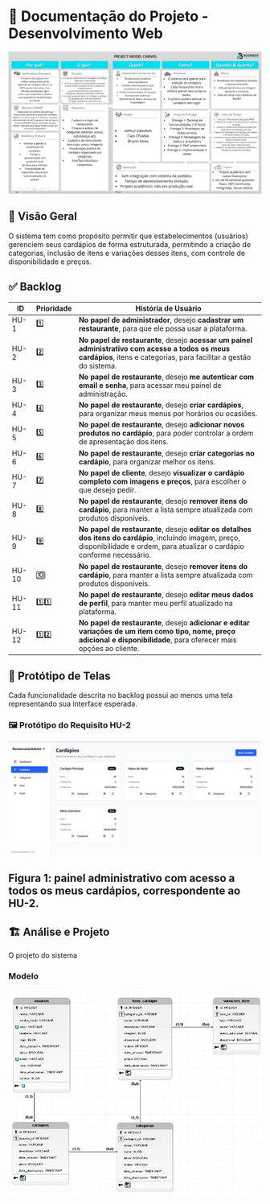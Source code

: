 # 📘 Documentação do Projeto - Desenvolvimento Web

![Planejamento do Projeto](./PMC.png)



## 🧾 Visão Geral

O sistema tem como propósito permitir que estabelecimentos (usuários) gerenciem seus cardápios de forma estruturada, permitindo a criação de categorias, inclusão de itens e variações desses itens, com controle de disponibilidade e preços.

## ✅ Backlog

| ID    | Prioridade | História de Usuário                                                                 |
|-------|------------|--------------------------------------------------------------------------------------|
| HU-1  | 1️⃣         | **No papel de administrador**, desejo **cadastrar um restaurante**, para que ele possa usar a plataforma. |
| HU-2  | 2️⃣         | **No papel de restaurante**, desejo **acessar um painel administrativo com acesso a todos os meus cardápios**, itens e categorias, para facilitar a gestão do sistema. |
| HU-3  | 3️⃣         | **No papel de restaurante**, desejo **me autenticar com email e senha**, para acessar meu painel de administração.|
| HU-4  | 4️⃣         | **No papel de restaurante**, desejo **criar cardápios**, para organizar meus menus por horários ou ocasiões.|
| HU-5  | 5️⃣         | **No papel de restaurante**, desejo **adicionar novos produtos no cardápio**, para poder controlar a ordem de apresentação dos itens.|
| HU-6  | 6️⃣         | **No papel de restaurante**, desejo **criar categorias no cardápio**, para organizar melhor os itens. |
| HU-7  | 7️⃣         | **No papel de cliente**, desejo **visualizar o cardápio completo com imagens e preços**, para escolher o que desejo pedir. |
| HU-8  | 8️⃣         | **No papel de restaurante**, desejo **remover itens do cardápio**, para manter a lista sempre atualizada com produtos disponíveis. |
| HU-9  | 9️⃣         | **No papel de restaurante**, desejo **editar os detalhes dos itens do cardápio**, incluindo imagem, preço, disponibilidade e ordem, para atualizar o cardápio conforme necessário. |
| HU-10 | 🔟         | **No papel de restaurante**, desejo **remover itens do cardápio**, para manter a lista sempre atualizada com produtos disponíveis. |
| HU-11 | 1️⃣1️⃣         | **No papel de restaurante**, desejo **editar meus dados de perfil**, para manter meu perfil atualizado na plataforma.|
| HU-12 | 1️⃣2️⃣        | **No papel de restaurante**, desejo **adicionar e editar variações de um item como tipo, nome, preço adicional e disponibilidade**, para oferecer mais opções ao cliente.|

## 🎨 Protótipo de Telas

Cada funcionalidade descrita no backlog possui ao menos uma tela representando sua interface esperada.

### 🖼️ Protótipo do Requisito HU-2

![Painel de cárdapios](./Cardaipos.jpg)

**Figura 1**:  painel administrativo com acesso a todos os meus cardápios, correspondente ao HU-2.
---

## 🏗 Análise e Projeto 

O projeto  do sistema 

### Modelo 

![diagrama do projeto](./ModeloBD.png)
